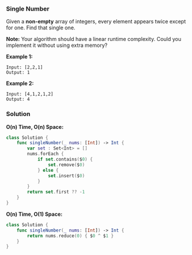 
### Single Number

Given a __non-empty__ array of integers, every element appears twice except for one. Find that single one.

__Note:__
Your algorithm should have a linear runtime complexity. Could you implement it without using extra memory?

__Example 1:__
```
Input: [2,2,1]
Output: 1
```
__Example 2:__
```
Input: [4,1,2,1,2]
Output: 4
```

### Solution
__O(n) Time, O(n) Space:__
```Swift
class Solution {
    func singleNumber(_ nums: [Int]) -> Int {
        var set : Set<Int> = []
        nums.forEach {
            if set.contains($0) {
                set.remove($0)
            } else {
                set.insert($0)
            }
        }
        return set.first ?? -1
    }
}
```
__O(n) Time, O(1) Space:__
```Swift
class Solution {
    func singleNumber(_ nums: [Int]) -> Int {
        return nums.reduce(0) { $0 ^ $1 }
    }
}
```